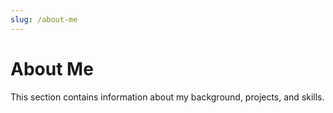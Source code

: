 ```yaml
---
slug: /about-me
---
```


# About Me

This section contains information about my background, projects, and skills.
